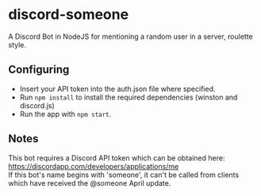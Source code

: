# discord-someone
A Discord Bot in NodeJS for mentioning a random user in a server, roulette style.

## Configuring
* Insert your API token into the auth.json file where specified.
* Run `npm install` to install the required dependencies (winston and discord.js)
* Run the app with `npm start`.

## Notes
This bot requires a Discord API token which can be obtained here: https://discordapp.com/developers/applications/me \
If this bot's name begins with 'someone', it can't be called from clients which have received the @someone April update.
